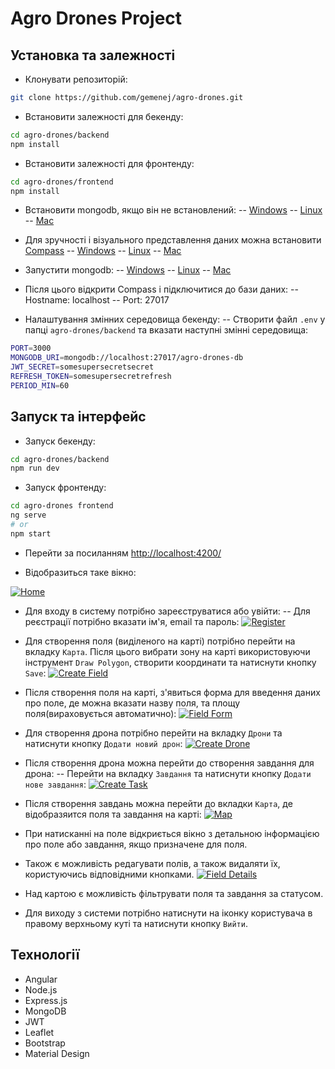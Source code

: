 # Agro Drones Project

## Установка та залежності
- Клонувати репозиторій:
```sh
git clone https://github.com/gemenej/agro-drones.git
```

- Встановити залежності для бекенду:
```sh
cd agro-drones/backend
npm install
```

- Встановити залежності для фронтенду:
```sh
cd agro-drones/frontend
npm install
```

- Встановити mongodb, якщо він не встановлений:
-- [Windows](https://docs.mongodb.com/manual/tutorial/install-mongodb-on-windows/)
-- [Linux](https://docs.mongodb.com/manual/administration/install-on-linux/)
-- [Mac](https://docs.mongodb.com/manual/tutorial/install-mongodb-on-os-x/)

- Для зручності і візуального представлення даних можна встановити [Compass](https://www.mongodb.com/products/compass)
-- [Windows](https://docs.mongodb.com/compass/master/install/)
-- [Linux](https://docs.mongodb.com/compass/master/install/)
-- [Mac](https://docs.mongodb.com/compass/master/install/)

- Запустити mongodb:
-- [Windows](https://docs.mongodb.com/manual/tutorial/install-mongodb-on-windows/#start-mdb-edition)
-- [Linux](https://docs.mongodb.com/manual/administration/install-on-linux/)
-- [Mac](https://docs.mongodb.com/manual/tutorial/install-mongodb-on-os-x/)

- Після цього відкрити Compass і підключитися до бази даних:
-- Hostname: localhost
-- Port: 27017

- Налаштування змінних середовища бекенду:
-- Створити файл `.env` у папці `agro-drones/backend` та вказати наступні змінні середовища:
```sh
PORT=3000
MONGODB_URI=mongodb://localhost:27017/agro-drones-db
JWT_SECRET=somesupersecretsecret
REFRESH_TOKEN=somesupersecretrefresh
PERIOD_MIN=60
```

## Запуск та інтерфейс

- Запуск бекенду:
```sh
cd agro-drones/backend
npm run dev
```

- Запуск фронтенду:
```sh
cd agro-drones frontend
ng serve
# or
npm start
```

- Перейти за посиланням [http://localhost:4200/](http://localhost:4200/)

- Відобразиться таке вікно:

[![Home](./images/home.png)](./images/home.png)

- Для входу в систему потрібно зареєструватися або увійти:
-- Для реєстрації потрібно вказати ім'я, email та пароль:
[![Register](./images/register.png)](./images/register.png)

- Для створення поля (виділеного на карті) потрібно перейти на вкладку `Карта`. Після цього вибрати зону на карті використовуючи інструмент `Draw Polygon`, створити координати та натиснути кнопку `Save`:
[![Create Field](./images/create-field.png)](./images/create-field.png)

- Після створення поля на карті, з'явиться форма для введення даних про поле, де можна вказати назву поля, та площу поля(вираховується автоматично):
[![Field Form](./images/field-form.png)](./images/field-form.png)

- Для створення дрона потрібно перейти на вкладку `Дрони` та натиснути кнопку `Додати новий дрон`:
[![Create Drone](./images/create-drone.png)](./images/create-drone.png)

- Після створення дрона можна перейти до створення завдання для дрона:
-- Перейти на вкладку `Завдання` та натиснути кнопку `Додати нове завдання`:
[![Create Task](./images/create-task.png)](./images/create-task.png)

- Після створення завдань можна перейти до вкладки `Карта`, де відобразяится поля та завдання на карті:
[![Map](./images/interactive-map.png)](./images/interactive-map.png)

- При натисканні на поле відкриється вікно з детальною інформацією про поле або завдання, якщо призначене для поля.

- Також є можливість редагувати полів, а також видаляти їх, користуючись відповідними кнопками.
[![Field Details](./images/field-details.png)](./images/field-details.png)

- Над картою є можливість фільтрувати поля та завдання за статусом.

- Для виходу з системи потрібно натиснути на іконку користувача в правому верхньому куті та натиснути кнопку `Вийти`.

## Технології
- Angular
- Node.js
- Express.js
- MongoDB
- JWT
- Leaflet
- Bootstrap
- Material Design
